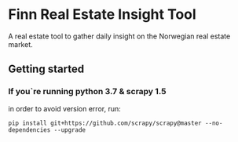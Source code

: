 # Finn Real Estate Insight Tool
A real estate tool to gather daily insight on the Norwegian real estate market.

## Getting started
### If you`re running python 3.7 & scrapy 1.5
in order to avoid version error, run: 
```
pip install git+https://github.com/scrapy/scrapy@master --no-dependencies --upgrade
```

